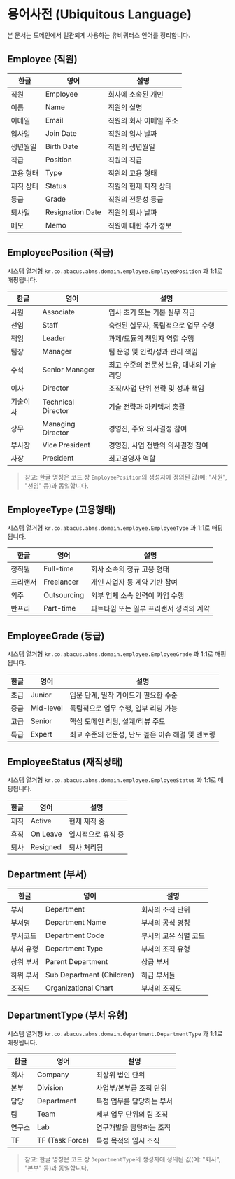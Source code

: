# 용어사전 (Ubiquitous Language)

본 문서는 도메인에서 일관되게 사용하는 유비쿼터스 언어를 정리합니다.

## Employee (직원)

| 한글    | 영어               | 설명            |
|-------|------------------|---------------|
| 직원    | Employee         | 회사에 소속된 개인    |
| 이름    | Name             | 직원의 실명        |
| 이메일   | Email            | 직원의 회사 이메일 주소 |
| 입사일   | Join Date        | 직원의 입사 날짜     |
| 생년월일  | Birth Date       | 직원의 생년월일      |
| 직급    | Position         | 직원의 직급        |
| 고용 형태 | Type             | 직원의 고용 형태     |
| 재직 상태 | Status           | 직원의 현재 재직 상태  |
| 등급    | Grade            | 직원의 전문성 등급    |
| 퇴사일   | Resignation Date | 직원의 퇴사 날짜     |
| 메모    | Memo             | 직원에 대한 추가 정보  |

## EmployeePosition (직급)

시스템 열거형 `kr.co.abacus.abms.domain.employee.EmployeePosition` 과 1:1로 매핑됩니다.

| 한글   | 영어                 | 설명                       |
|------|--------------------|--------------------------|
| 사원   | Associate          | 입사 초기 또는 기본 실무 직급        |
| 선임   | Staff              | 숙련된 실무자, 독립적으로 업무 수행     |
| 책임   | Leader             | 과제/모듈의 책임자 역할 수행         |
| 팀장   | Manager            | 팀 운영 및 인력/성과 관리 책임       |
| 수석   | Senior Manager     | 최고 수준의 전문성 보유, 대내외 기술 리딩 |
| 이사   | Director           | 조직/사업 단위 전략 및 성과 책임      |
| 기술이사 | Technical Director | 기술 전략과 아키텍처 총괄           |
| 상무   | Managing Director  | 경영진, 주요 의사결정 참여          |
| 부사장  | Vice President     | 경영진, 사업 전반의 의사결정 참여      |
| 사장   | President          | 최고경영자 역할                 |

> 참고: 한글 명칭은 코드 상 `EmployeePosition`의 생성자에 정의된 값(예: "사원", "선임" 등)과 동일합니다.

## EmployeeType (고용형태)

시스템 열거형 `kr.co.abacus.abms.domain.employee.EmployeeType` 과 1:1로 매핑됩니다.

| 한글   | 영어          | 설명                     |
|------|-------------|------------------------|
| 정직원  | Full-time   | 회사 소속의 정규 고용 형태        |
| 프리랜서 | Freelancer  | 개인 사업자 등 계약 기반 참여      |
| 외주   | Outsourcing | 외부 업체 소속 인력이 과업 수행     |
| 반프리  | Part-time   | 파트타임 또는 일부 프리랜서 성격의 계약 |

## EmployeeGrade (등급)

시스템 열거형 `kr.co.abacus.abms.domain.employee.EmployeeGrade` 과 1:1로 매핑됩니다.

| 한글 | 영어        | 설명                            |
|----|-----------|-------------------------------|
| 초급 | Junior    | 입문 단계, 밀착 가이드가 필요한 수준         |
| 중급 | Mid-level | 독립적으로 업무 수행, 일부 리딩 가능         |
| 고급 | Senior    | 핵심 도메인 리딩, 설계/리뷰 주도           |
| 특급 | Expert    | 최고 수준의 전문성, 난도 높은 이슈 해결 및 멘토링 |

## EmployeeStatus (재직상태)

시스템 열거형 `kr.co.abacus.abms.domain.employee.EmployeeStatus` 과 1:1로 매핑됩니다.

| 한글 | 영어       | 설명         |
|----|----------|------------|
| 재직 | Active   | 현재 재직 중    |
| 휴직 | On Leave | 일시적으로 휴직 중 |
| 퇴사 | Resigned | 퇴사 처리됨     |

## Department (부서)

| 한글    | 영어                        | 설명           |
|-------|---------------------------|--------------|
| 부서    | Department                | 회사의 조직 단위    |
| 부서명   | Department Name           | 부서의 공식 명칭    |
| 부서코드  | Department Code           | 부서의 고유 식별 코드 |
| 부서 유형 | Department Type           | 부서의 조직 유형    |
| 상위 부서 | Parent Department         | 상급 부서        |
| 하위 부서 | Sub Department (Children) | 하급 부서들       |
| 조직도   | Organizational Chart      | 부서의 조직도      |

## DepartmentType (부서 유형)

시스템 열거형 `kr.co.abacus.abms.domain.department.DepartmentType` 과 1:1로 매핑됩니다.

| 한글  | 영어              | 설명             |
|-----|-----------------|----------------|
| 회사  | Company         | 최상위 법인 단위      |
| 본부  | Division        | 사업부/본부급 조직 단위  |
| 담당  | Department      | 특정 업무를 담당하는 부서 |
| 팀   | Team            | 세부 업무 단위의 팀 조직 |
| 연구소 | Lab             | 연구개발을 담당하는 조직  |
| TF  | TF (Task Force) | 특정 목적의 임시 조직   |

> 참고: 한글 명칭은 코드 상 `DepartmentType`의 생성자에 정의된 값(예: "회사", "본부" 등)과 동일합니다.
